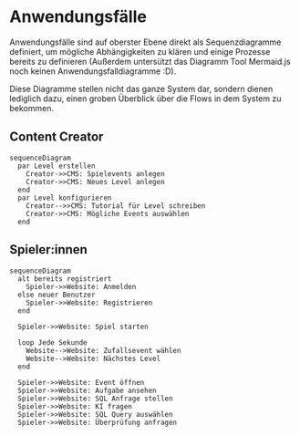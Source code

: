 # Anwendungsfälle

Anwendungsfälle sind auf oberster Ebene direkt als Sequenzdiagramme definiert, um mögliche Abhängigkeiten zu klären und einige Prozesse bereits zu definieren (Außerdem untersützt das Diagramm Tool Mermaid.js noch keinen Anwendungsfalldiagramme :D).

Diese Diagramme stellen nicht das ganze System dar, sondern dienen lediglich dazu, einen groben Überblick über die Flows in dem System zu bekommen.

## Content Creator

```mermaid
sequenceDiagram
  par Level erstellen
    Creator->>CMS: Spielevents anlegen
    Creator->>CMS: Neues Level anlegen
  end
  par Level konfigurieren
    Creator-->>CMS: Tutorial für Level schreiben
    Creator->>CMS: Mögliche Events auswählen
  end
```

## Spieler:innen

```mermaid
sequenceDiagram
  alt bereits registriert
    Spieler->>Website: Anmelden
  else neuer Benutzer
    Spieler->>Website: Registrieren
  end

  Spieler->>Website: Spiel starten

  loop Jede Sekunde
    Website-->Website: Zufallsevent wählen
    Website-->Website: Nächstes Level
  end

  Spieler->>Website: Event öffnen
  Spieler->>Website: Aufgabe ansehen
  Spieler->>Website: SQL Anfrage stellen
  Spieler->>Website: KI fragen
  Spieler->>Website: SQL Query auswählen
  Spieler->>Website: Überprüfung anfragen
```
